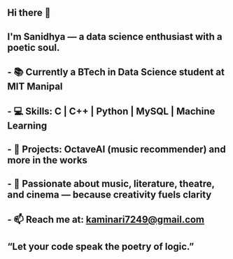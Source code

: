 ## Hi there 👋
## I'm Sanidhya — a data science enthusiast with a poetic soul.

## - 📚 Currently a BTech in Data Science student at MIT Manipal
## - 💻 Skills: C | C++ | Python | MySQL | Machine Learning 
## - 📑 Projects: **OctaveAI** (music recommender) and more in the works
## - 🎵 Passionate about music, literature, theatre, and cinema — because creativity fuels clarity
## - 📫 Reach me at: kaminari7249@gmail.com 
  
## “Let your code speak the poetry of logic.”


